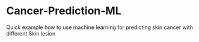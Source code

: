# Cancer-Prediction-ML
Quick example how to use machine learning for predicting skin cancer with different Skin lesion
